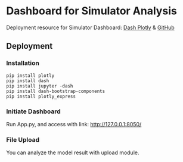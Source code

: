 # Dashboard for Simulator Analysis
Deployment resource for Simulator Dashboard: [Dash Plotly](https://plotly.com/dash ) & [GitHub](https://github.com/plotly/dash ) <br>

## Deployment
### Installation
``pip install plotly`` <br>
``pip install dash``<br>
``pip install jupyter -dash``<br>
``pip install dash-bootstrap-components``<br>
``pip install plotly_express``
### Initiate Dashboard
Run App.py, and access with link: http://127.0.0.1:8050/
### File Upload
You can analyze the model result with upload module.